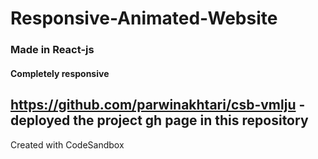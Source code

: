 # Responsive-Animated-Website
### Made in React-js
#### Completely responsive 

## https://github.com/parwinakhtari/csb-vmlju - deployed the project gh page in this repository

Created with CodeSandbox
